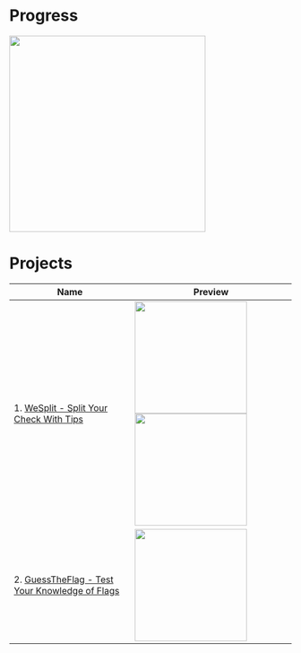 # Progress
<img src="https://progress-bar.dev/24" width="350">

# Projects
| Name | Preview |
| ---- | --------|
| 1. [WeSplit - Split Your Check With Tips](https://github.com/matsveil/100-days-of-swiftui/tree/main/WeSplit) | <img src="https://user-images.githubusercontent.com/109008007/223914078-a43580f9-8d19-468f-9b6a-d1dea758bac4.png" width="200"> <img src="https://user-images.githubusercontent.com/109008007/223914748-1fd80a60-4d86-4f6e-ae57-1ce3ce42bccc.png" width="200"> |
| 2. [GuessTheFlag - Test Your Knowledge of Flags](https://github.com/matsveil/100-days-of-swiftui/tree/main/GuessTheFlag) | <img src="https://user-images.githubusercontent.com/109008007/224242573-21807be8-38d1-4fda-8eed-f98339507ea6.gif" width="200"> |

